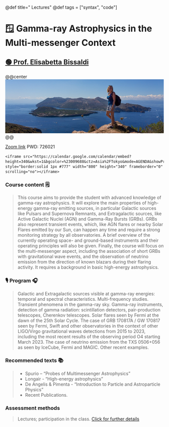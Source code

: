 
@def title=" Lectures"
@def tags = ["syntax", "code"]

# 🪟️ Gamma-ray Astrophysics in the Multi-messenger Context
## [🟢 Prof. Elisabetta Bissaldi](http://web2.ba.infn.it/~bissaldi//)
@@center ![](/assets/Bissaldi.jpg )  @@ 

[Zoom link](https://us02web.zoom.us/j/83555657710)   PWD: 726021


~~~
<iframe src="https://calendar.google.com/calendar/embed?height=340&wkst=1&bgcolor=%23009688&ctz=Asia%2FTokyo&mode=AGENDA&showPrint=0&showCalendars=0&showTz=1&src=YmRlc2ltb25lQHVuaXNhLml0&color=%233F51B5" style="border:solid 1px #777" width="800" height="340" frameborder="0" scrolling="no"></iframe>
~~~
### Course content 🗒️

> This course aims to provide the student with advanced knowledge of gamma-ray astrophysics. It will explore the main properties of high-energy gamma-ray emitting sources, in particular Galactic sources like Pulsars and Supernova Remnants, and Extragalactic sources, like Active Galactic Nuclei (AGN) and Gamma-Ray Bursts (GRBs). GRBs also represent transient events, which, like AGN flares or nearby Solar Flares emitted by our Sun, can happen any time and require a strong monitoring strategy by all observatories. A brief overview of the currently operating space- and ground-based instruments and their operating principles will also be given. Finally, the course will focus on the multi-messenger aspect, including the association of short GRBs with gravitational wave events, and the observation of neutrino emission from the direction of known blazars during their flaring activity. It requires a background in basic high-energy astrophysics.

### 🎙️ Program 🎧️

> Galactic and Extragalactic sources visible at gamma-ray energies: temporal and spectral characteristics. Multi-frequency studies. Transient phenomena in the gamma-ray sky. Gamma-ray instruments, detection of gamma radiation: scintillation detectors, pair-production telescopes, Cherenkov telescopes. Solar flares seen by Fermi at the dawn of the 25th Solar Cycle. The case of GRB 170817A / GW 170817 seen by Fermi, Swift and other observatories in the context of other LIGO/Virgo gravitational waves detections from 2015 to 2023, including the most recent results of the observing period O4 starting March 2023. The case of neutrino emission from the TXS 0506+056 as seen by IceCube, Fermi and MAGIC. Other recent examples.

### Recommended texts 📚️
>- Spurio – “Probes of Multimessenger Astrophysics”
>- Longair - “High-energy astrophysics”
>- De Angelis & Pimenta - “Introduction to Particle and Astroparticle Physics”
>- Recent Publications.

### Assessment methods

> Lectures; participation in the class.
> [Click for further details](https://drive.google.com/drive/folders/1Fn-wdRY7YgJsJGpJqLk49VK-pXaYHQp_)




